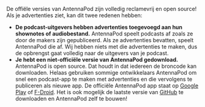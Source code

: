 De offiële versies van AntennaPod zijn volledig reclamevrij en open source! Als
je advertenties ziet, kan dit twee redenen hebben:

- **De podcast-uitgevers hebben advertenties toegevoegd aan hun shownotes of
audiobestand.** AntennaPod speelt podcasts af zoals ze door de makers zijn
gepubliceerd. Als ze advertenties bevatten, speelt AntennaPod die af. Wij hebben
niets met die advertenties te maken, dus de opbrengst gaat volledig naar de
uitgevers van je podcast.
- **Je hebt een niet-officiële versie van AntennaPod gedownload.** AntennaPod is
open source. Dat houdt in dat iedereen de broncode kan downloaden. Helaas
gebruiken sommige ontwikkelaars AntennaPod om snel een podcast-app te maken met
advertenties en die vervolgens te publiceren als nieuwe app. De officiële
AntennaPod app staat op [Google Play](https://play.google.com/store/apps/details?id=de.danoeh.antennapod)
of [F-Droid](https://f-droid.org/packages/de.danoeh.antennapod/). Het is ook
mogelijk de laatste versie van [GitHub](https://github.com/AntennaPod/AntennaPod/)
te downloaden en AntennaPod zelf te bouwen!
